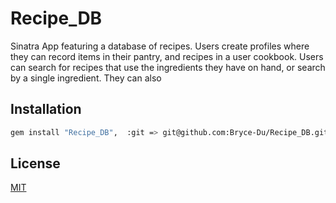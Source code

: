 # Recipe_DB
Sinatra App featuring a database of recipes. Users create profiles where they can record items in their pantry, and recipes in a user cookbook. Users can search for recipes that use the ingredients they have on hand, or search by a single ingredient. They can also 

## Installation

```bash
gem install "Recipe_DB",  :git => git@github.com:Bryce-Du/Recipe_DB.git
```

## License
[MIT](https://choosealicense.com/licenses/mit/)
